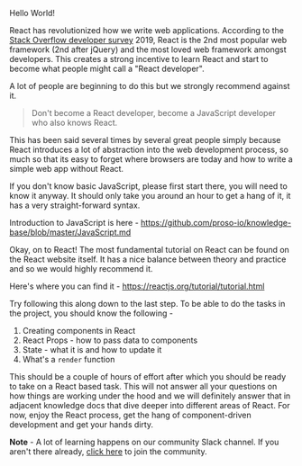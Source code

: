 Hello World!

React has revolutionized how we write web applications. According to the [Stack Overflow developer survey](https://insights.stackoverflow.com/survey/2019) 2019, React is the 2nd most popular web framework (2nd after jQuery) and the most loved web framework amongst developers. This creates a strong incentive to learn React and start to become what people might call a "React developer".

A lot of people are beginning to do this but we strongly recommend against it. 

> Don't become a React developer, become a JavaScript developer who also knows React. 

This has been said several times by several great people simply because React introduces a lot of abstraction into the web development process, so much so that its easy to forget where browsers are today and how to write a simple web app without React. 

If you don't know basic JavaScript, please first start there, you will need to know it anyway. It should only take you around an hour to get a hang of it, it has a very straight-forward syntax.


Introduction to JavaScript is here - https://github.com/proso-io/knowledge-base/blob/master/JavaScript.md

Okay, on to React! The most fundamental tutorial on React can be found on the React website itself. It has a nice balance between theory and practice and so we would highly recommend it. 

Here's where you can find it - https://reactjs.org/tutorial/tutorial.html

Try following this along down to the last step. To be able to do the tasks in the project, you should know the following - 

1. Creating components in React
2. React Props - how to pass data to components
3. State - what it is and how to update it
4. What's a `render` function

This should be a couple of hours of effort after which you should be ready to take on a React based task. This will not answer all your questions on how things are working under the hood and we will definitely answer that in adjacent knowledge docs that dive deeper into different areas of React. For now, enjoy the React process, get the hang of component-driven development and get your hands dirty. 



**Note** - A lot of learning happens on our community Slack channel. If you aren't there already, [click here](https://join.slack.com/t/proso-io/shared_invite/enQtNjAyNjA3MzY4MDY3LWI4MDFmMzQwNjkyNjdhMGQyOTYzNjM4YTllOTkxYjI5YzY4NmFjMDhiMTM2ZWNlMGI1NzEwMzAxOTc0YTgwYzA) to join the community.

